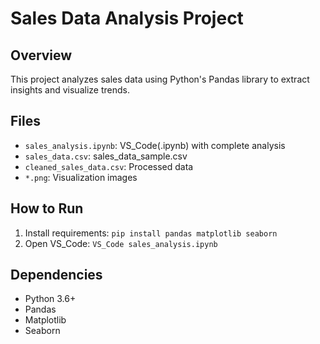 # Sales Data Analysis Project

## Overview
This project analyzes sales data using Python's Pandas library to extract insights and visualize trends.

## Files
- `sales_analysis.ipynb`: VS_Code(.ipynb) with complete analysis
- `sales_data.csv`: sales_data_sample.csv
- `cleaned_sales_data.csv`: Processed data
- `*.png`: Visualization images

## How to Run
1. Install requirements: `pip install pandas matplotlib seaborn`
2. Open VS_Code: `VS_Code sales_analysis.ipynb`

## Dependencies
- Python 3.6+
- Pandas
- Matplotlib
- Seaborn
